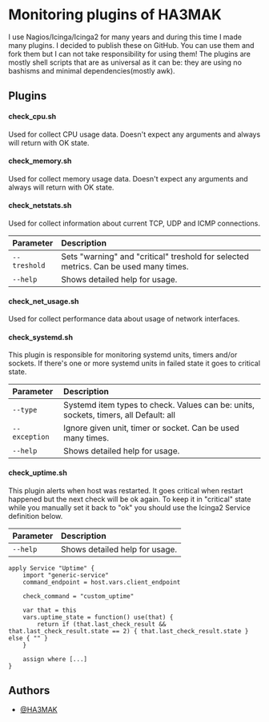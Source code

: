 
# Monitoring plugins of HA3MAK

I use Nagios/Icinga/Icinga2 for many years and during this time I made many plugins. I decided to publish these on GitHub. You can use them and fork them but I can not take responsibility for using them! The plugins are mostly shell scripts that are as universal as it can be: they are using no bashisms and minimal dependencies(mostly awk).


## Plugins

#### check_cpu.sh

Used for collect CPU usage data. Doesn't expect any arguments and always will return with OK state.

#### check_memory.sh

Used for collect memory usage data. Doesn't expect any arguments and always will return with OK state.

#### check_netstats.sh

Used for collect information about current TCP, UDP and ICMP connections.

| Parameter    | Description                                                                            |
| :----------- | :------------------------------------------------------------------------------------- |
| `--treshold` | Sets "warning" and "critical" treshold for selected metrics. Can be used many times.   |
| `--help`     | Shows detailed help for usage.                                                         |

#### check_net_usage.sh

Used for collect performance data about usage of network interfaces.

#### check_systemd.sh

This plugin is responsible for monitoring systemd units, timers and/or sockets. If there's one or more
systemd units in failed state it goes to critical state.

| Parameter    | Description                                                                            |
| :----------- | :------------------------------------------------------------------------------------- |
| `--type`     | Systemd item types to check. Values can be: units, sockets, timers, all Default: all   |
| `--exception`| Ignore given unit, timer or socket. Can be used many times.                            |
| `--help`     | Shows detailed help for usage.                                                         |

#### check_uptime.sh

This plugin alerts when host was restarted. It goes critical when restart happened but the next check will
be ok again. To keep it in "critical" state while you manually set it back to "ok" you should use the
Icinga2 Service definition below.

| Parameter    | Description                                                                            |
| :----------- | :------------------------------------------------------------------------------------- |
| `--help`     | Shows detailed help for usage.                                                         |

```text
apply Service "Uptime" {
	import "generic-service"
	command_endpoint = host.vars.client_endpoint

	check_command = "custom_uptime"

	var that = this
	vars.uptime_state = function() use(that) {
		return if (that.last_check_result && that.last_check_result.state == 2) { that.last_check_result.state } else { "" }
	}

	assign where [...]
}
```

## Authors

- [@HA3MAK](https://www.github.com/HA3MAK)